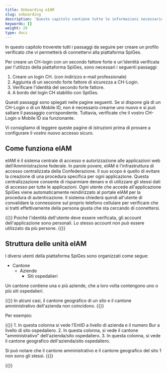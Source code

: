 ```yaml
---
title: Onboarding eIAM
slug: onboarding
description: 'Questo capitolo contiene tutte le informazioni necessarie per collegarsi alla piattaforma SpiGes.'
keywords: []
weight: 20
type: docs
---
```


In questo capitolo troverete tutti i passaggi da seguire per creare un profilo verificato che vi permetterà di connettervi alla piattaforma SpiGes.

Per creare un CH-login con un secondo fattore forte e un'identità verificata per l'utilizzo della piattaforma SpiGes, sono necessari i seguenti passaggi:

1. Creare un login CH. (con indirizzo e-mail professionale)
2. Aggiunta di un secondo forte fattore di sicurezza a CH-Login.
3. Verificare l'identità del secondo forte fattore.
4. A bordo del login CH stabilito con SpiGes.

Questi passaggi sono spiegati nelle pagine seguenti. Se si dispone già di un CH-Login o di un Mobile ID, non è necessario crearne uno nuovo e si può saltare il passaggio corrispondente. Tuttavia, verificate che il vostro CH-Login o Mobile ID sia funzionante.

Vi consigliamo di leggere queste pagine di istruzioni prima di provare a configurare il vostro nuovo accesso sicuro.

## Come funziona eIAM

eIAM è il sistema centrale di accesso e autorizzazione alle applicazioni web dell'Amministrazione federale. In parole povere, eIAM è l'infrastruttura di accesso centralizzata della Confederazione. Il suo scopo è quello di evitare la creazione di una procedura specifica per ogni applicazione. Questa centralizzazione consente di risparmiare denaro e di utilizzare gli stessi dati di accesso per tutte le applicazioni.
Ogni utente che accede all'applicazione SpiGes viene automaticamente reindirizzato al portale eIAM per la procedura di autenticazione. Il sistema chiederà quindi all'utente di convalidare la connessione sul proprio telefono cellulare per verificare che si tratti effettivamente della persona giusta che sta cercando di connettersi.  

{{<alert color="warning">}}
Poiché l'identità dell'utente deve essere verificata, gli account dell'applicazione sono personali. Lo stesso account non può essere utilizzato da più persone.
{{</alert>}}

## Struttura delle unità eIAM

I diversi utenti della piattaforma SpiGes sono organizzati come segue:

- Cantone
    - Aziende
        - Siti ospedalieri

Un cantone contiene una o più aziende, che a loro volta contengono uno o più siti ospedalieri.  

{{<alert color="warning">}}
In alcuni casi, il cantone geografico di un sito e il cantone amministrativo dell'azienda non coincidono.
{{</alert>}}

Per esempio:

<div class="two_column">

<div class="left_col">
<!-- First column content goes here -->
{{<markdown>}}
1. In questa colonna si vede l'EntID a livello di azienda e il numero Bur a livello di sito ospedaliero.
2. In questa colonna, si vede il cantone "amministrativo" dell'azienda/sito ospedaliero.
3. In questa colonna, si vede il cantone geografico dell'azienda/sito ospedaliero.

Si può notare che il cantone amministrativo e il cantone geografico del sito 1 non sono gli stessi.
{{</markdown>}}
</div>

<div class="right_col">
<!-- Second column content goes here -->
{{<insertImage image="Visu_entreprise.png" class="edge max-w-90">}}
</div>

</div>

&nbsp;
